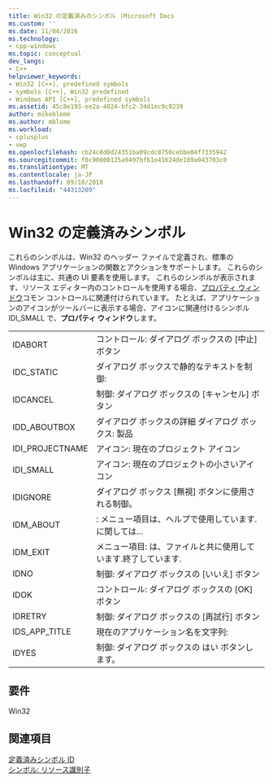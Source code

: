 ```yaml
---
title: Win32 の定義済みのシンボル |Microsoft Docs
ms.custom: ''
ms.date: 11/04/2016
ms.technology:
- cpp-windows
ms.topic: conceptual
dev_langs:
- C++
helpviewer_keywords:
- Win32 [C++], predefined symbols
- symbols [C++], Win32 predefined
- Windows API [C++], predefined symbols
ms.assetid: 45c8e193-ee2a-4024-bfc2-34d1ec9c9239
author: mikeblome
ms.author: mblome
ms.workload:
- cplusplus
- uwp
ms.openlocfilehash: cb24c8d0d24351ba09cdc8750cebbe04f7335942
ms.sourcegitcommit: f0c90000125a9497bf61e41624de189a043703c0
ms.translationtype: MT
ms.contentlocale: ja-JP
ms.lasthandoff: 09/10/2018
ms.locfileid: "44313209"
---
```

# <a name="win32-predefined-symbols"></a>Win32 の定義済みシンボル

これらのシンボルは、Win32 のヘッダー ファイルで定義され、標準の Windows アプリケーションの関数とアクションをサポートします。 これらのシンボルは主に、共通の UI 要素を使用します。 これらのシンボルが表示されます、リソース エディター内のコントロールを使用する場合、[プロパティ ウィンドウ](/visualstudio/ide/reference/properties-window)コモン コントロールに関連付けられています。 たとえば、アプリケーションのアイコンがツールバーに表示する場合、アイコンに関連付けるシンボル IDI_SMALL で、**プロパティ ウィンドウ**します。

|||
|-|-|
|IDABORT|コントロール: ダイアログ ボックスの [中止] ボタン|
|IDC_STATIC|ダイアログ ボックスで静的なテキストを制御:|
|IDCANCEL|制御: ダイアログ ボックスの [キャンセル] ボタン|
|IDD_ABOUTBOX|ダイアログ ボックスの詳細 ダイアログ ボックス: 製品|
|IDI_PROJECTNAME|アイコン: 現在のプロジェクト アイコン|
|IDI_SMALL|アイコン: 現在のプロジェクトの小さいアイコン|
|IDIGNORE|ダイアログ ボックス [無視] ボタンに使用される制御。|
|IDM_ABOUT|: メニュー項目は、ヘルプで使用しています.に関しては...|
|IDM_EXIT|メニュー項目: は、ファイルと共に使用しています.終了しています.|
|IDNO|制御: ダイアログ ボックスの [いいえ] ボタン|
|IDOK|コントロール: ダイアログ ボックスの [OK] ボタン|
|IDRETRY|制御: ダイアログ ボックスの [再試行] ボタン|
|IDS_APP_TITLE|現在のアプリケーション名を文字列:|
|IDYES|制御: ダイアログ ボックスの はい ボタンします。|

## <a name="requirements"></a>要件

Win32

## <a name="see-also"></a>関連項目

[定義済みシンボル ID](../windows/predefined-symbol-ids.md)  
[シンボル: リソース識別子](../windows/symbols-resource-identifiers.md)